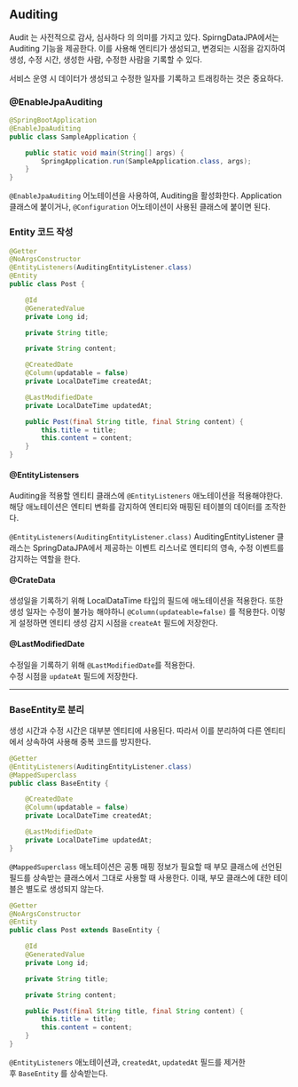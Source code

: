 ## Auditing

Audit 는 사전적으로 감사, 심사하다 의 의미를 가지고 있다. SpirngDataJPA에서는 Auditing 기능을 제공한다. 이를 사용해 엔티티가 생성되고, 변경되는 시점을 감지하여 생성, 수정 시간, 생성한 사람, 수정한 사람을 기록할 수 있다.

서비스 운영 시 데이터가 생성되고 수정한 일자를 기록하고 트래킹하는 것은 중요하다.


### @EnableJpaAuditing

```java
@SpringBootApplication
@EnableJpaAuditing
public class SampleApplication {

    public static void main(String[] args) {
        SpringApplication.run(SampleApplication.class, args);
    }
}
```

`@EnableJpaAuditing` 어노테이션을 사용하여, Auditing을 활성화한다. Application 클래스에 붙이거나, `@Configuration` 어노테이션이 사용된 클래스에 붙이면 된다.


### Entity 코드 작성

```java
@Getter
@NoArgsConstructor
@EntityListeners(AuditingEntityListener.class)
@Entity
public class Post {

    @Id
    @GeneratedValue
    private Long id;

    private String title;

    private String content;

    @CreatedDate
    @Column(updatable = false)
    private LocalDateTime createdAt;

    @LastModifiedDate
    private LocalDateTime updatedAt;

    public Post(final String title, final String content) {
        this.title = title;
        this.content = content;
    }
}
```


#### @EntityListensers

Auditing을 적용할 엔티티 클래스에 `@EntityListeners` 애노테이션을 적용해야한다. 해당 애노테이션은 엔티티 변화를 감지하여 엔티티와 매핑된 테이블의 데이터를 조작한다.

`@EntityListeners(AuditingEntityListener.class)` AuditingEntityListener 클래스는 SpringDataJPA에서 제공하는 이벤트 리스너로 엔티티의 영속, 수정 이벤트를 감지하는 역할을 한다.

#### @CrateData

생성일을 기록하기 위해 LocalDataTime 타입의 필드에 애노테이션을 적용한다. 또한 생성 일자는 수정이 불가능 해야하니 `@Column(updateable=false)` 를 적용한다. 이렇게 설정하면 엔티티 생성 감지 시점을 `createAt` 필드에 저장한다.


#### @LastModifiedDate

수정일을 기록하기 위해 `@LastModifiedDate`를 적용한다.   
수정 시점을 `updateAt` 필드에 저장한다.


---

### BaseEntity로 분리

생성 시간과 수정 시간은 대부분 엔티티에 사용된다. 따라서 이를 분리하여 다른 엔티티에서 상속하여 사용해 중복 코드를 방지한다.


```java
@Getter
@EntityListeners(AuditingEntityListener.class)
@MappedSuperclass
public class BaseEntity {

    @CreatedDate
    @Column(updatable = false)
    private LocalDateTime createdAt;

    @LastModifiedDate
    private LocalDateTime updatedAt;
}
```

`@MappedSuperclass` 애노테이션은 공통 매핑 정보가 필요할 때 부모 클래스에 선언된 필드를 상속받는 클래스에서 그대로 사용할 때 사용한다. 이때, 부모 클래스에 대한 테이블은 별도로 생성되지 않는다.

```java
@Getter
@NoArgsConstructor
@Entity
public class Post extends BaseEntity {

    @Id
    @GeneratedValue
    private Long id;

    private String title;

    private String content;

    public Post(final String title, final String content) {
        this.title = title;
        this.content = content;
    }
}
```

`@EntityListeners` 애노테이션과, `createdAt`, `updatedAt` 필드를 제거한 후 `BaseEntity` 를 상속받는다.